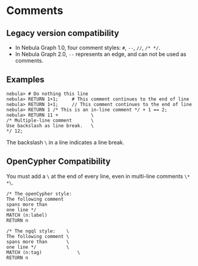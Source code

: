 # Comments

## Legacy version compatibility

* In Nebula Graph 1.0, four comment styles: `#`, `--`, `//`, `/* */`.
* In Nebula Graph 2.0, `--` represents an edge, and can not be used as comments.

## Examples
```ngql
nebula> # Do nothing this line
nebula> RETURN 1+1;     # This comment continues to the end of line
nebula> RETURN 1+1;     // This comment continues to the end of line
nebula> RETURN 1 /* This is an in-line comment */ + 1 == 2;
nebula> RETURN 11 +            \
/* Multiple-line comment       \
Use backslash as line break.   \
*/ 12;
```

The backslash `\` in a line indicates a line break.

## OpenCypher Compatibility

You must add a `\` at the end of every line, even in multi-line comments `\* *\`.

```openCypher
/* The openCypher style:
The following comment
spans more than
one line */
MATCH (n:label)
RETURN n
```

```ngql
/* The ngql style:    \
The following comment \
spans more than       \
one line */           \
MATCH (n:tag)             \
RETURN n
```
